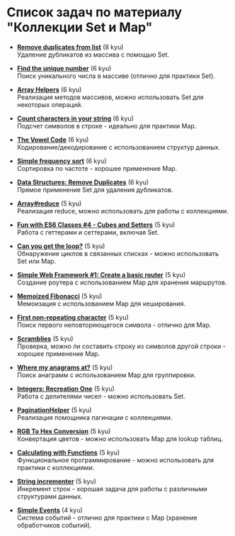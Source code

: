 # Список задач по материалу "Коллекции Set и Map"

- [**Remove duplicates from list**](https://www.codewars.com/kata/57a5b0dfcf1fa526bb000118) (8 kyu)  
  Удаление дубликатов из массива с помощью Set.

- [**Find the unique number**](https://www.codewars.com/kata/585d7d5adb20cf33cb000235) (6 kyu)  
  Поиск уникального числа в массиве (отлично для практики Set).

- [**Array Helpers**](https://www.codewars.com/kata/525d50d2037b7acd6e000534) (6 kyu)  
  Реализация методов массивов, можно использовать Set для некоторых операций.

- [**Count characters in your string**](https://www.codewars.com/kata/52efefcbcdf57161d4000091) (6 kyu)  
  Подсчет символов в строке - идеально для практики Map.

- [**The Vowel Code**](https://www.codewars.com/kata/53697be005f803751e0015aa) (6 kyu)  
  Кодирование/декодирование с использованием структур данных.

- [**Simple frequency sort**](https://www.codewars.com/kata/5a8d2bf60025e9163c0000bc) (6 kyu)  
  Сортировка по частоте - хорошее применение Map.

- [**Data Structures: Remove Duplicates**](https://www.codewars.com/kata/57f5e7bd60d0a0cfd900032d) (6 kyu)  
  Прямое применение Set для удаления дубликатов.

- [**Array#reduce**](https://www.codewars.com/kata/5411e3e95f3a7f6a7a0000e3) (5 kyu)  
  Реализация reduce, можно использовать для работы с коллекциями.

- [**Fun with ES6 Classes #4 - Cubes and Setters**](https://www.codewars.com/kata/56fcc1ee45040439ee000176) (5 kyu)  
  Работа с геттерами и сеттерами, включая Set.

- [**Can you get the loop?**](https://www.codewars.com/kata/52a89c2ea8ddc5547a000863) (5 kyu)  
  Обнаружение циклов в связанных списках - можно использовать Set или Map.

- [**Simple Web Framework #1: Create a basic router**](https://www.codewars.com/kata/588a00ad70720f2cd9000005) (5 kyu)  
  Создание роутера с использованием Map для хранения маршрутов.

- [**Memoized Fibonacci**](https://www.codewars.com/kata/529adbf7533b761c560004e5) (5 kyu)  
  Мемоизация с использованием Map для кеширования.

- [**First non-repeating character**](https://www.codewars.com/kata/52bc74d4ac05d0945d00054e) (5 kyu)  
  Поиск первого неповторяющегося символа - отлично для Map.

- [**Scramblies**](https://www.codewars.com/kata/55c04b4cc56a697bb0000048) (5 kyu)  
  Проверка, можно ли составить строку из символов другой строки - хорошее применение Map.

- [**Where my anagrams at?**](https://www.codewars.com/kata/523a86aa4230ebb5420001e1) (5 kyu)  
  Поиск анаграмм с использованием Map для группировки.

- [**Integers: Recreation One**](https://www.codewars.com/kata/55aa075506463dac6600010d) (5 kyu)  
  Работа с делителями чисел - можно использовать Set.

- [**PaginationHelper**](https://www.codewars.com/kata/515bb423de843ea99400000a) (5 kyu)  
  Реализация помощника пагинации с коллекциями.

- [**RGB To Hex Conversion**](https://www.codewars.com/kata/513e08acc600c94f01000001) (5 kyu)  
  Конвертация цветов - можно использовать Map для lookup таблиц.

- [**Calculating with Functions**](https://www.codewars.com/kata/525f3eda17c7cd9f9e000b39) (5 kyu)  
  Функциональное программирование - можно использовать для практики с коллекциями.

- [**String incrementer**](https://www.codewars.com/kata/54a91a4883a7de5d7800009c) (5 kyu)  
  Инкремент строк - хорошая задача для работы с различными структурами данных.

- [**Simple Events**](https://www.codewars.com/kata/52d3b68215be7c2d5300022f) (4 kyu)  
  Система событий - отлично для практики с Map (хранение обработчиков событий).


